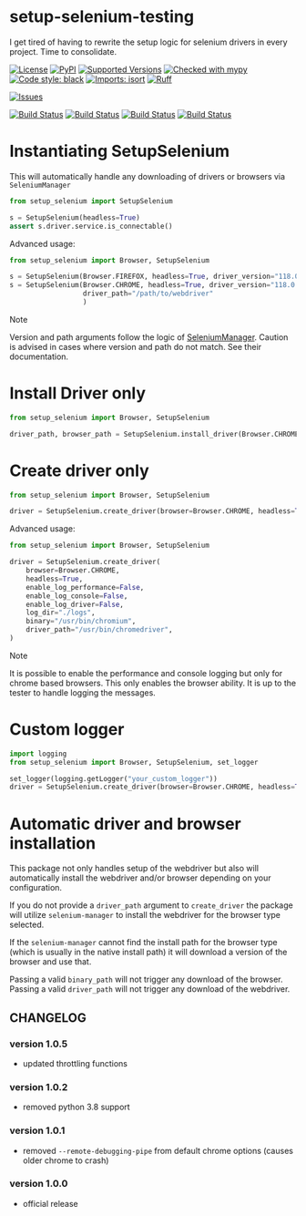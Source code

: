 # setup-selenium-testing
I get tired of having to rewrite the setup logic for selenium drivers 
in every project.  Time to consolidate.

[![License](https://img.shields.io/badge/license-MIT-blue.svg)](https://github.com/bandophahita/setup_selenium/blob/master/LICENSE.txt)
[![PyPI](https://img.shields.io/pypi/v/setup-selenium-testing.svg)](https://pypi.org/project/setup-selenium-testing/)
[![Supported Versions](https://img.shields.io/pypi/pyversions/setup-selenium-testing.svg)](https://pypi.org/project/setup-selenium-testing)
[![Checked with mypy](http://www.mypy-lang.org/static/mypy_badge.svg)](http://mypy-lang.org/)
[![Code style: black](https://img.shields.io/badge/code%20style-black-000000.svg)](https://github.com/psf/black)
[![Imports: isort](https://img.shields.io/badge/%20imports-isort-%231674b1?style=flat&labelColor=ef8336)](https://pycqa.github.io/isort/)
[![Ruff](https://img.shields.io/endpoint?url=https://raw.githubusercontent.com/astral-sh/ruff/main/assets/badge/v2.json)](https://github.com/astral-sh/ruff)

[![Issues](https://img.shields.io/github/issues-raw/bandophahita/setup_selenium.svg)](https://github.com/bandophahita/setup_selenium/issues)

[![Build Status](https://github.com/bandophahita/setup_selenium/actions/workflows/test-linux.yml/badge.svg)](https://github.com/bandophahita/setup_selenium/actions/workflows/test-linux.yml)
[![Build Status](https://github.com/bandophahita/setup_selenium/actions/workflows/test-mac-m1.yml/badge.svg)](https://github.com/bandophahita/setup_selenium/actions/workflows/test-mac-m1.yml)
[![Build Status](https://github.com/bandophahita/setup_selenium/actions/workflows/test-windows.yml/badge.svg)](https://github.com/bandophahita/setup_selenium/actions/workflows/test-windows.yml)
[![Build Status](https://github.com/bandophahita/setup_selenium/actions/workflows/lint.yml/badge.svg)](https://github.com/bandophahita/setup_selenium/actions/workflows/lint.yml)


# Instantiating SetupSelenium

This will automatically handle any downloading of drivers or browsers via `SeleniumManager`

```python
from setup_selenium import SetupSelenium

s = SetupSelenium(headless=True)
assert s.driver.service.is_connectable()
```

Advanced usage:

```python
from setup_selenium import Browser, SetupSelenium

s = SetupSelenium(Browser.FIREFOX, headless=True, driver_version="118.0.5993.70")
s = SetupSelenium(Browser.CHROME, headless=True, driver_version="118.0.5993.70",
                  driver_path="/path/to/webdriver"
                  )
```

> [!NOTE] 
> Version and path arguments follow the logic of 
> [SeleniumManager](https://www.selenium.dev/documentation/selenium_manager/). 
> Caution is advised in cases where version and path do not match. 
> See their documentation.

# Install Driver only
```python
from setup_selenium import Browser, SetupSelenium

driver_path, browser_path = SetupSelenium.install_driver(Browser.CHROME, driver_version="118.0.5993.70")
```

# Create driver only

```python
from setup_selenium import Browser, SetupSelenium

driver = SetupSelenium.create_driver(browser=Browser.CHROME, headless=True)
```

Advanced usage:

```python
from setup_selenium import Browser, SetupSelenium

driver = SetupSelenium.create_driver(
    browser=Browser.CHROME,
    headless=True,
    enable_log_performance=False,
    enable_log_console=False,
    enable_log_driver=False,
    log_dir="./logs",
    binary="/usr/bin/chromium",
    driver_path="/usr/bin/chromedriver",
)
```

> [!NOTE]
> It is possible to enable the performance and console logging
> but only for chrome based browsers. This only enables the browser ability.
> It is up to the tester to handle logging the messages.


# Custom logger
```python
import logging
from setup_selenium import Browser, SetupSelenium, set_logger

set_logger(logging.getLogger("your_custom_logger"))
driver = SetupSelenium.create_driver(browser=Browser.CHROME, headless=True)
```

# Automatic driver and browser installation
This package not only handles setup of the webdriver but also will
automatically install the webdriver and/or browser depending on your
configuration.

If you do not provide a `driver_path` argument to `create_driver` the package
will utilize `selenium-manager` to install the webdriver for the browser type selected.



If the `selenium-manager` cannot find the install path for the browser type
(which is usually in the native install path) it will download a version of the browser
and use that.  

Passing a valid `binary_path` will not trigger any download of the browser.
Passing a valid `driver_path` will not trigger any download of the webdriver.


CHANGELOG
---------
### version 1.0.5

- updated throttling functions

### version 1.0.2

- removed python 3.8 support

### version 1.0.1

- removed `--remote-debugging-pipe` from default chrome options (causes older chrome to crash)

### version 1.0.0

- official release
